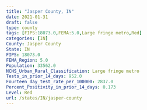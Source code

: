 ```yaml
---
title: "Jasper County, IN"
date: 2021-01-31
draft: false
type: county
tags: [FIPS:18073.0,FEMA:5.0,Large fringe metro,Red]
categories: [IN]
County: Jasper County
State: IN
FIPS: 18073.0
FEMA_Region: 5.0
Population: 33562.0
NCHS_Urban_Rural_Classification: Large fringe metro
Tests_in_prior_14_days: 952.0
Fourteen_day_test_rate_per_100000: 2837.0
Percent_Positivity_in_prior_14_days: 0.173
Level: Red
url: /states/IN/jasper-county
---
```



